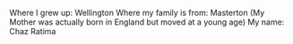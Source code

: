 Where I grew up: Wellington
Where my family is from: Masterton (My Mother was actually born in England but moved at a young age)
My name: Chaz Ratima